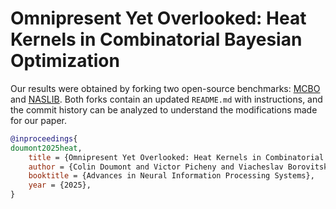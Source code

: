 # Omnipresent Yet Overlooked: Heat Kernels in Combinatorial Bayesian Optimization

Our results were obtained by forking two open-source benchmarks: [MCBO](https://github.com/colmont/HEBO) and [NASLIB](https://github.com/colmont/HEBO). Both forks contain an updated `README.md` with instructions, and the commit history can be analyzed to understand the modifications made for our paper.

```bibtex
@inproceedings{
doumont2025heat,
    title = {Omnipresent Yet Overlooked: Heat Kernels in Combinatorial Bayesian Optimization},
    author = {Colin Doumont and Victor Picheny and Viacheslav Borovitskiy and Henry Moss},
    booktitle = {Advances in Neural Information Processing Systems},
    year = {2025},
}
```